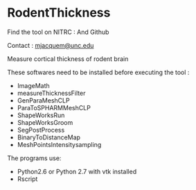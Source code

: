RodentThickness
===============
Find the tool on NITRC :
 And Github

Contact : mjacquem@unc.edu

Measure cortical thickness of rodent brain

These softwares need to be installed before executing the tool :
  - ImageMath
  - measureThicknessFilter
  - GenParaMeshCLP
  - ParaToSPHARMMeshCLP
  - ShapeWorksRun
  - ShapeWorksGroom
  - SegPostProcess
  - BinaryToDistanceMap
  - MeshPointsIntensitysampling

The programs use:
   - Python2.6 or Python 2.7 with vtk installed
   - Rscript

